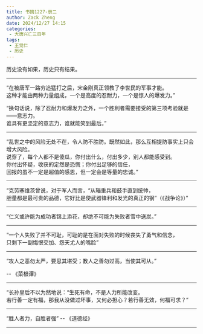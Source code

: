```yaml
---
title: 书摘1227-册二
author: Zack Zheng
date: 2024/12/27 14:15
categories:
 - 大唐兴亡三百年
tags:
 - 王觉仁
 - 历史
---
```


历史没有如果，历史只有结果。     


-------------------------------

“在被唐军一路穷追猛打之后，宋金刚真正领教了李世民的军事才能。      
这种才能由两种力量组成，一个是高度的忍耐力，一个是惊人的爆发力。”      

“换句话说，除了忍耐力和爆发力之外，一个胜利者需要接受的第三项考验就是——意志力。     
谁具有更坚定的意志力，谁就能笑到最后。”        


--------------------------------


“乱世之中的风险无处不在，令人防不胜防。既然如此，那么互相提防事实上只会增大风险。    
说穿了，每个人都不是傻瓜，你付出什么，付出多少，别人都能感受到。     
你付出怀疑，收获的定然是恐慌；你付出足够的信任，     
回报的虽不一定是超值的感恩，但一定会是等量的忠诚。”     


----------------------------------

“克劳塞维茨曾说，对于军人而言，“从辎重兵和鼓手直到统帅，     
胆量都是最可贵的品德，它好比是使武器锋利和发光的真正的钢”（《战争论》）”       


----------------------------------


“仁义或许能为成功者锦上添花，却绝不可能为失败者雪中送炭。”     


----------------------------------

“一个人失败了并不可耻，可耻的是在面对失败的时候丧失了勇气和信念，     
只剩下一副悔恨交加、怨天尤人的嘴脸”      


-----------------------------------

“攻人之恶勿太严，要思其堪受；教人之善勿过高，当使其可从。”

-- 《菜根谭》

-----------------------------------

“长孙皇后不以为然地说：“生死有命，不是人力所能改变。    
若行善一定有福，那我从没做过坏事，又何必担心？若行善无效，何福可求？”    


-----------------------------------

“胜人者力，自胜者强”       -- 《道德经》

-----------------------------------



